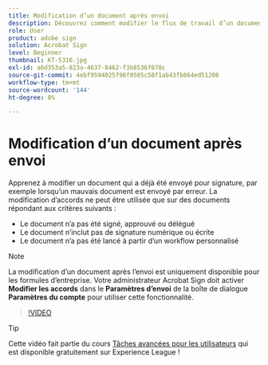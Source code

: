 ```yaml
---
title: Modification d’un document après envoi
description: Découvrez comment modifier le flux de travail d’un document déjà en cours
role: User
product: adobe sign
solution: Acrobat Sign
level: Beginner
thumbnail: KT-5316.jpg
exl-id: a6d353a5-823a-4637-8462-f3b8536f078c
source-git-commit: 4ebf9594025f98f0505c58f1ab43fb864ed51206
workflow-type: tm+mt
source-wordcount: '144'
ht-degree: 0%

---
```


# Modification d’un document après envoi

Apprenez à modifier un document qui a déjà été envoyé pour signature, par exemple lorsqu’un mauvais document est envoyé par erreur. La modification d’accords ne peut être utilisée que sur des documents répondant aux critères suivants :

* Le document n’a pas été signé, approuvé ou délégué
* Le document n’inclut pas de signature numérique ou écrite
* Le document n’a pas été lancé à partir d’un workflow personnalisé


>[!NOTE]
>
>La modification d’un document après l’envoi est uniquement disponible pour les formules d’entreprise. Votre administrateur Acrobat Sign doit activer **Modifier les accords** dans le **Paramètres d’envoi** de la boîte de dialogue **Paramètres du compte** pour utiliser cette fonctionnalité.

>[!VIDEO](https://video.tv.adobe.com/v/342299?quality=12&learn=on&hidetitle=true)

>[!TIP]
>
>Cette vidéo fait partie du cours [Tâches avancées pour les utilisateurs](https://experienceleague.adobe.com/?recommended=Sign-U-1-2020.3) qui est disponible gratuitement sur Experience League !
